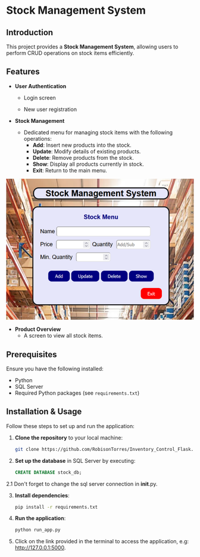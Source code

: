 # **Stock Management System**

## **Introduction**

This project provides a **Stock Management System**, allowing users to perform CRUD operations on stock items efficiently.

## **Features**

- **User Authentication**  
  - Login screen  

  - New user registration  

- **Stock Management**  
  - Dedicated menu for managing stock items with the following operations:  
    - **Add**: Insert new products into the stock.  
    - **Update**: Modify details of existing products.  
    - **Delete**: Remove products from the stock.  
    - **Show**: Display all products currently in stock.  
    - **Exit**: Return to the main menu.

<p align="center"><img text-align:center src=image_app/stock_menu.png></p>

- **Product Overview**  
  - A screen to view all stock items.  

## **Prerequisites**

Ensure you have the following installed:

- Python  
- SQL Server  
- Required Python packages (see `requirements.txt`)  

## **Installation & Usage**

Follow these steps to set up and run the application:

1. **Clone the repository** to your local machine:
   ```bash
   git clone https://github.com/RobisonTorres/Inventory_Control_Flask.git
   ```  

2. **Set up the database** in SQL Server by executing:
   ```sql
   CREATE DATABASE stock_db;
   ```
  2.1 Don't forget to change the sql server connection in __init__.py.
  
3. **Install dependencies**:
   ```bash
   pip install -r requirements.txt
   ```  

4. **Run the application**:
   ```bash
   python run_app.py
   ```  

5. Click on the link provided in the terminal to access the application, e.g: http://127.0.0.1:5000. 
